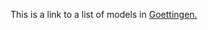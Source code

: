 This is a link to a list of models in [Goettingen.](http://modellsammlung.uni-goettingen.de/index.php?lang=en&r=1&sr=18&m=80)

